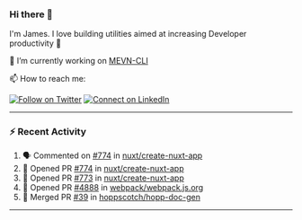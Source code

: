 ### Hi there 👋

I'm James. I love building utilities aimed at increasing Developer productivity :raised_hands: 

🔭 I’m currently working on [MEVN-CLI](https://github.com/madlabsinc/mevn-cli)

📫 How to reach me:

[![Follow on Twitter](https://img.shields.io/badge/--twitter?label=Twitter&logo=Twitter&style=social)](https://twitter.com/james_madhacks) [![Connect on LinkedIn](https://img.shields.io/badge/--linkedin?label=LinkedIn&logo=LinkedIn&style=social)](https://www.linkedin.com/in/jamesgeorge007)

---

### :zap: Recent Activity

<!--START_SECTION:activity-->
1. 🗣 Commented on [#774](https://github.com/nuxt/create-nuxt-app/issues/774) in [nuxt/create-nuxt-app](https://github.com/nuxt/create-nuxt-app)
2. 💪 Opened PR [#774](https://github.com/nuxt/create-nuxt-app/pull/774) in [nuxt/create-nuxt-app](https://github.com/nuxt/create-nuxt-app)
3. 💪 Opened PR [#773](https://github.com/nuxt/create-nuxt-app/pull/773) in [nuxt/create-nuxt-app](https://github.com/nuxt/create-nuxt-app)
4. 💪 Opened PR [#4888](https://github.com/webpack/webpack.js.org/pull/4888) in [webpack/webpack.js.org](https://github.com/webpack/webpack.js.org)
5. 🎉 Merged PR [#39](https://github.com/hoppscotch/hopp-doc-gen/pull/39) in [hoppscotch/hopp-doc-gen](https://github.com/hoppscotch/hopp-doc-gen)
<!--END_SECTION:activity-->

---

<!--
**jamesgeorge007/jamesgeorge007** is a ✨ _special_ ✨ repository because its `README.md` (this file) appears on your GitHub profile.

Here are some ideas to get you started:

- 🌱 I’m currently learning ...
- 👯 I’m looking to collaborate on ...
- 🤔 I’m looking for help with ...
- 💬 Ask me about ...
- 😄 Pronouns: ...
- ⚡ Fun fact: ...
-->
